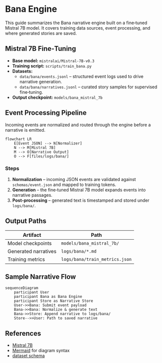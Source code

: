 # Bana Engine

This guide summarizes the Bana narrative engine built on a fine‑tuned Mistral 7B model. It covers training data sources, event processing, and where generated stories are saved.

## Mistral 7B Fine‑Tuning

- **Base model:** `mistralai/Mistral-7B-v0.3`
- **Training script:** `scripts/train_bana.py`
- **Datasets:**
  - `data/bana/events.jsonl` – structured event logs used to drive narrative generation.
  - `data/bana/narratives.jsonl` – curated story samples for supervised fine‑tuning.
- **Output checkpoint:** `models/bana_mistral_7b`

## Event Processing Pipeline

Incoming events are normalized and routed through the engine before a narrative is emitted.

```mermaid
flowchart LR
    E[Event JSON] --> N[Normalizer]
    N --> M[Mistral 7B]
    M --> O[Narrative Output]
    O --> F[files/logs/bana/]
```

### Steps

1. **Normalization** – incoming JSON events are validated against `schemas/event.json` and mapped to training tokens.
2. **Generation** – the fine‑tuned Mistral 7B model expands events into narrative passages.
3. **Post‑processing** – generated text is timestamped and stored under `logs/bana/`.

## Output Paths

| Artifact | Path |
| --- | --- |
| Model checkpoints | `models/bana_mistral_7b/` |
| Generated narratives | `logs/bana/*.md` |
| Training metrics | `logs/bana/train_metrics.json` |

## Sample Narrative Flow

```mermaid
sequenceDiagram
    participant User
    participant Bana as Bana Engine
    participant Store as Narrative Store
    User->>Bana: Submit event payload
    Bana->>Bana: Normalize & generate text
    Bana->>Store: Append narrative to logs/bana/
    Store-->>User: Path to saved narrative
```

## References

- [Mistral 7B](https://huggingface.co/mistralai/Mistral-7B-v0.3)
- [Mermaid](https://mermaid.js.org) for diagram syntax
- [dataset schema](schemas/event.json)
